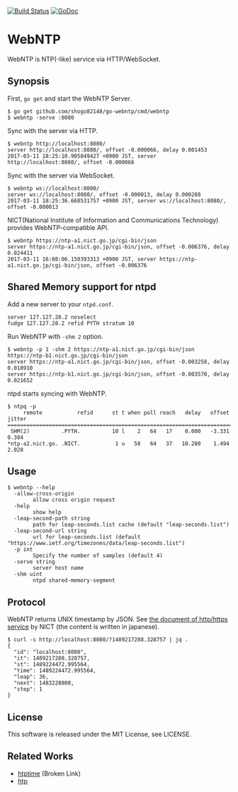 [![Build Status](https://travis-ci.com/shogo82148/go-webntp.svg?branch=master)](https://travis-ci.com/shogo82148/go-webntp)
[![GoDoc](https://godoc.org/github.com/shogo82148/go-webntp?status.svg)](https://godoc.org/github.com/shogo82148/go-webntp)

# WebNTP

WebNTP is NTP(-like) service via HTTP/WebSocket.

## Synopsis

First, `go get` and start the WebNTP Server.

``` plain
$ go get github.com/shogo82148/go-webntp/cmd/webntp
$ webntp -serve :8080
```

Sync with the server via HTTP.

``` plain
$ webntp http://localhost:8080/
server http://localhost:8080/, offset -0.000066, delay 0.001453
2017-03-11 18:25:10.905049427 +0900 JST, server http://localhost:8080/, offset -0.000066
```

Sync with the server via WebSocket.

``` plain
$ webntp ws://localhost:8080/
server ws://localhost:8080/, offset -0.000013, delay 0.000288
2017-03-11 18:25:36.668531757 +0900 JST, server ws://localhost:8080/, offset -0.000013
```

NICT(National Institute of Information and Communications Technology) provides WebNTP-compatible API.

``` plain
$ webntp https://ntp-a1.nict.go.jp/cgi-bin/json
server https://ntp-a1.nict.go.jp/cgi-bin/json, offset -0.006376, delay 0.024411
2017-03-11 16:08:06.150393313 +0900 JST, server https://ntp-a1.nict.go.jp/cgi-bin/json, offset -0.006376
```

## Shared Memory support for ntpd

Add a new server to your `ntpd.conf`.

``` plain
server 127.127.28.2 noselect
fudge 127.127.28.2 refid PYTH stratum 10
```

Run WebNTP with `-shm 2` option.

``` plain
$ webntp -p 1 -shm 2 https://ntp-a1.nict.go.jp/cgi-bin/json https://ntp-b1.nict.go.jp/cgi-bin/json
server https://ntp-a1.nict.go.jp/cgi-bin/json, offset -0.003258, delay 0.018910
server https://ntp-b1.nict.go.jp/cgi-bin/json, offset -0.003570, delay 0.021652
```

ntpd starts syncing with WebNTP.

``` plain
$ ntpq -p
     remote           refid      st t when poll reach   delay   offset  jitter
==============================================================================
 SHM(2)          .PYTH.          10 l    2   64   17    0.000   -3.331   0.384
*ntp-a2.nict.go. .NICT.           1 u   58   64   37   10.280    1.494   2.028
```


## Usage

``` plain
$ webntp --help
  -allow-cross-origin
    	allow cross origin request
  -help
    	show help
  -leap-second-path string
    	path for leap-seconds.list cache (default "leap-seconds.list")
  -leap-second-url string
    	url for leap-seconds.list (default "https://www.ietf.org/timezones/data/leap-seconds.list")
  -p int
    	Specify the number of samples (default 4)
  -serve string
    	server host name
  -shm uint
    	ntpd shared-memory-segment
```


## Protocol

WebNTP returns UNIX timestamp by JSON.
See [the document of http/https service](http://www.nict.go.jp/JST/http.html) by NICT
(the content is written in japanese).

``` plain
$ curl -s http://localhost:8080/?1489217288.328757 | jq .
{
  "id": "localhost:8080",
  "it": 1489217288.328757,
  "st": 1489224472.995564,
  "time": 1489224472.995564,
  "leap": 36,
  "next": 1483228800,
  "step": 1
}
```

## License

This software is released under the MIT License, see LICENSE.


## Related Works

- [htptime](http://www.htptime.org/index.html) (Broken Link)
- [htp](http://www.vervest.org/htp/)
